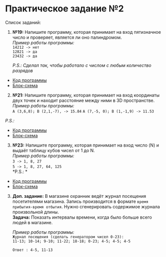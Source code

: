 # Практическое задание №2

Список заданий:

1. **№19:**  Напишите программу, которая принимает на вход пятизначное число и проверяет, является ли оно палиндромом.  
_Пример работы программы:_  
`14212 -> нет`  
`12821 -> да`  
`23432 -> да`  

    *P.S.: Сделал так, чтобы работало с числом с любым количество разрядов*  
* [Код программы](Task19/Program.cs)  
* [Блок-схема]()

2. **№21:** Напишите программу, которая принимает на вход координаты двух точек и находит расстояние между ними в 3D пространстве.
_Пример работы программы:_  
`A (3,6,8); B (2,1,-7), -> 15.84`
`A (7,-5, 0); B (1,-1,9) -> 11.53`

*P.S.:*  

* [Код программы](Task13/Program.cs)  
* [Блок-схема](Task13/Task13.drawio.png)  

3. **№23:** Напишите программу, которая принимает на вход число (N) и выдаёт таблицу кубов чисел от 1 до N.  
_Пример работы программы:_  
`3 -> 1, 8, 27`  
`5 -> 1, 8, 27, 64, 125`  
*P.S.: *  

* [Код программы](Task15/Program.cs)  
* [Блок-схема](Task15/Task15.drawio.png)  


3. **Доп. задание:** В магазине охранник ведёт журнал посещения посетителями магазина. Запись производится в формате `время прибытия-время отбытия`. Нужно сгенерировать содержимое журнала произвольной длины.  
**Задача:** Показать интервалы времени, когда было больше всего людей в магазине.  

    _Пример работы программы:_  
`Журнал посещения (сделать генератором чисел 0-23):`  
`11-13;
10-14;
9-10;
11-22;
18-18;
0-23;
4-5;
4-5;
4-5`

    `Ответ : 4-5, 11-13`

